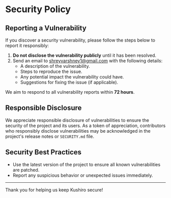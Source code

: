 # Security Policy  

## Reporting a Vulnerability  
If you discover a security vulnerability, please follow the steps below to report it responsibly:  

1. **Do not disclose the vulnerability publicly** until it has been resolved.  
2. Send an email to [shreyvarshney1@gmail.com](mailto:shreyvarshney1@gmail.com) with the following details:  
   - A description of the vulnerability.  
   - Steps to reproduce the issue.  
   - Any potential impact the vulnerability could have.  
   - Suggestions for fixing the issue (if applicable).  

We aim to respond to all vulnerability reports within **72 hours**.  

## Responsible Disclosure  
We appreciate responsible disclosure of vulnerabilities to ensure the security of the project and its users. As a token of appreciation, contributors who responsibly disclose vulnerabilities may be acknowledged in the project's release notes or `SECURITY.md` file.  

## Security Best Practices  
- Use the latest version of the project to ensure all known vulnerabilities are patched.  
- Report any suspicious behavior or unexpected issues immediately.  

---  
Thank you for helping us keep Kushiro secure!  
